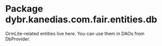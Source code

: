 # Package dybr.kanedias.com.fair.entities.db

OrmLite-related entities live here.
You can use them in DAOs from DbProvider.